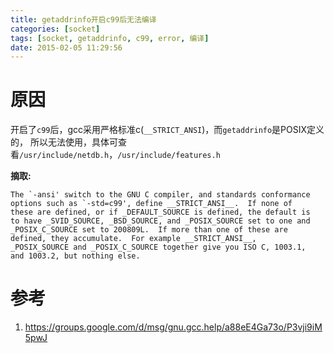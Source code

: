 ```yaml
---
title: getaddrinfo开启c99后无法编译
categories: [socket]
tags: [socket, getaddrinfo, c99, error, 编译]
date: 2015-02-05 11:29:56
---
```


# 原因

开启了`c99`后，gcc采用严格标准c(`__STRICT_ANSI`)，而`getaddrinfo`是POSIX定义的，
所以无法使用，具体可查看`/usr/include/netdb.h`，`/usr/include/features.h`

**摘取:**

```
The `-ansi' switch to the GNU C compiler, and standards conformance
options such as `-std=c99', define __STRICT_ANSI__.  If none of
these are defined, or if _DEFAULT_SOURCE is defined, the default is
to have _SVID_SOURCE, _BSD_SOURCE, and _POSIX_SOURCE set to one and
_POSIX_C_SOURCE set to 200809L.  If more than one of these are
defined, they accumulate.  For example __STRICT_ANSI__,
_POSIX_SOURCE and _POSIX_C_SOURCE together give you ISO C, 1003.1,
and 1003.2, but nothing else.
```

# 参考

1.  <https://groups.google.com/d/msg/gnu.gcc.help/a88eE4Ga73o/P3vji9iM5pwJ>
